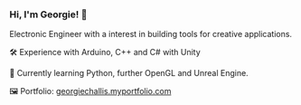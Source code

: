 ### Hi, I'm Georgie! 👋
Electronic Engineer with a interest in building tools for creative applications.

🛠 Experience with Arduino, C++ and C# with Unity

🌱 Currently learning Python, further OpenGL and Unreal Engine.

🖼 Portfolio: [georgiechallis.myportfolio.com](georgiechallis.myportfolio.com)

<!--
**GeorgieChallis/GeorgieChallis** is a ✨ _special_ ✨ repository because its `README.md` (this file) appears on your GitHub profile.

Here are some ideas to get you started:

- 🔭 I’m currently working on ...
- 🌱 I’m currently learning ...
- 👯 I’m looking to collaborate on ...
- 🤔 I’m looking for help with ...
- 💬 Ask me about ...
- 📫 How to reach me: ...
- 😄 Pronouns: ...
- ⚡ Fun fact: ...
-->
